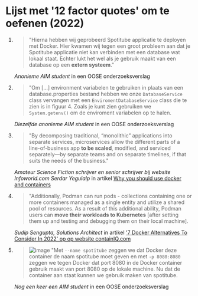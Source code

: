 # Lijst met '12 factor quotes' om te oefenen (2022)

1. >"Hierna hebben wij geprobeerd Spotitube applicatie te deployen met Docker. Hier kwamen wij tegen een groot probleem aan dat je Spotitube applicatie niet kan verbinden met een database wat lokaal staat. Echter lukt het wel als je gebruik maakt van een database op een **extern systeem**."
    
    *Anonieme AIM student* in een OOSE onderzoeksverslag

1. >"Om [...] environment variabelen te gebruiken in plaats van een database.properties bestand hebben we onze `DatabaseService` class vervangen met een `EnviromentDatabaseService` class die te zien is in figuur 4. Zoals je kunt zien gebruiken we `System.getenv()` om de enviroment variabelen op te halen.
    
    *Diezelfde anonieme AIM student* in een OOSE onderzoeksverslag

1. >"By decomposing traditional, “monolithic” applications into separate services, microservices allow the different parts of a line-of-business app **to be scaled**, modified, and serviced separately—by separate teams and on separate timelines, if that suits the needs of the business."
    
    *Amateur Science Fiction schrijver en senior schrijver bij website Infoworld.com Serdar Yegulalp* in artikel [Why you should use docker and containers](https://www.infoworld.com/article/3310941/why-you-should-use-docker-and-containers.html)

1. > "Additionally, Podman can run pods - collections containing one or more containers managed as a single entity and utilize a shared pool of resources. As a result of this additional ability, Podman users can **move their workloads to Kubernetes** [after setting them up and testing and debugging them on their local machine].
    
    *Sudip Sengupta, Solutions Architect* in artikel ['7 Docker Alternatives To Consider In 2022' op op website containIQ.com](https://www.containiq.com/post/docker-alternatives)

1. >![image](https://user-images.githubusercontent.com/3029472/174165659-0af0f17f-546c-4824-bbb7-a8e2a48dc480.png)
   >"Met `--name spotitube` zeggen we dat Docker deze container de naam spotitube moet geven en met `-p 8080:8080` zeggen we tegen Docker dat port 8080 in de Docker container gebruik maakt van port 8080 op de lokale machine. Nu dat de container aan staat kunnen we gebruik maken van spotitube.

    *Nog een keer een AIM student* in een OOSE onderzoeksverslag

